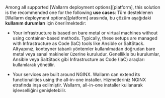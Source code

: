 Among all supported [Wallarm deployment options][platform], this solution is the recommended one for the following **use cases**:
Tüm desteklenen [Wallarm deployment options][platform] arasında, bu çözüm aşağıdaki **kullanım durumları** için önerilmektedir:

* Your infrastructure is based on bare metal or virtual machines without using container-based methods. Typically, these setups are managed with Infrastructure as Code (IaC) tools like Ansible or SaltStack.
Altyapınız, konteyner tabanlı yöntemler kullanılmadan doğrudan bare metal veya sanal makineler üzerine kuruludur. Genellikle bu kurulumlar, Ansible veya SaltStack gibi Infrastructure as Code (IaC) araçları kullanılarak yönetilir.

* Your services are built around NGINX. Wallarm can extend its functionalities using the all-in-one installer.
Hizmetleriniz NGINX etrafında inşa edilmiştir. Wallarm, all-in-one installer kullanarak işlevselliğini genişletebilir.